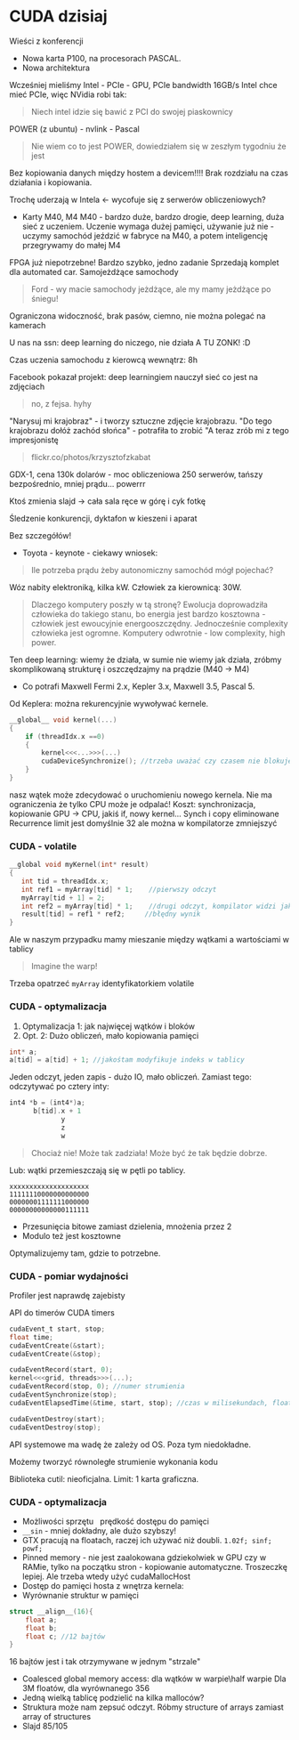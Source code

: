 # CUDA dzisiaj
Wieści z konferencji
* Nowa karta P100, na procesorach PASCAL.
* Nowa architektura

Wcześniej mieliśmy Intel - PCIe - GPU, PCIe bandwidth 16GB/s
Intel chce mieć PCIe, więc NVidia robi tak:
> Niech intel idzie się bawić z PCI do swojej piaskownicy

POWER (z ubuntu) - nvlink - Pascal
> Nie wiem co to jest POWER, dowiedziałem się w zeszłym tygodniu że jest

Bez kopiowania danych między hostem a devicem!!!! Brak rozdziału na czas działania i kopiowania.

Trochę uderzają w Intela <- wycofuje się z serwerów obliczeniowych?


* Karty M40, M4
M40 - bardzo duże, bardzo drogie, deep learning, duża sieć z uczeniem. Uczenie wymaga dużej pamięci, używanie już nie - uczymy samochód jeździć w fabryce na M40, a potem inteligencję przegrywamy do małej M4

FPGA już niepotrzebne! Bardzo szybko, jedno zadanie
Sprzedają komplet dla automated car.
Samojeżdżące samochody
>Ford - wy macie samochody jeżdżące, ale my mamy jeżdżące po śniegu!

Ograniczona widoczność, brak pasów, ciemno, nie można polegać na kamerach

U nas na ssn: deep learning do niczego, nie działa
A TU ZONK! :D

Czas uczenia samochodu z kierowcą wewnątrz: 8h

Facebook pokazał projekt: deep learningiem nauczył sieć co jest na zdjęciach
> no, z fejsa. hyhy

"Narysuj mi krajobraz" - i tworzy sztuczne zdjęcie krajobrazu.
"Do tego krajobrazu dołóż zachód słońca" - potrafiła to zrobić
"A teraz zrób mi z tego impresjonistę


>flickr.co/photos/krzysztofzkabat

GDX-1, cena 130k dolarów - moc obliczeniowa 250 serwerów, tańszy bezpośrednio, mniej prądu... powerrr

Ktoś zmienia slajd -> cała sala ręce w górę i cyk fotkę

Śledzenie konkurencji, dyktafon w kieszeni i aparat

Bez szczegółów!

* Toyota - keynote - ciekawy wniosek:
> Ile potrzeba prądu żeby autonomiczny samochód mógł pojechać?

Wóz nabity elektroniką, kilka kW. Człowiek za kierownicą: 30W.
>Dlaczego komputery poszły w tą stronę? Ewolucja doprowadziła człowieka do takiego stanu, bo energia jest bardzo kosztowna - człowiek jest ewoucyjnie energooszczędny. Jednocześnie complexity człowieka jest ogromne. Komputery odwrotnie - low complexity, high power.

Ten deep learning: wiemy że działa, w sumie nie wiemy jak działa, zróbmy skomplikowaną strukturę i oszczędzajmy na prądzie (M40 -> M4)

* Co potrafi Maxwell
Fermi 2.x, Kepler 3.x, Maxwell 3.5, Pascal 5.

Od Keplera: można rekurencyjnie wywoływać kernele.

```c
__global__ void kernel(...)
{
    if (threadIdx.x ==0)
    {
        kernel<<<...>>>(...)
        cudaDeviceSynchronize(); //trzeba uważać czy czasem nie blokuje całego bloku
    }
}
```

nasz wątek może zdecydować o uruchomieniu nowego kernela. Nie ma ograniczenia że tylko CPU może je odpalać! Koszt: synchronizacja, kopiowanie GPU -> CPU, jakiś if, nowy kernel... Synch i copy eliminowane
Recurrence limit jest domyślnie 32 ale można w kompilatorze zmniejszyć
### CUDA - volatile

```c
__global void myKernel(int* result)
{
   int tid = threadIdx.x;
   int ref1 = myArray[tid] * 1;    //pierwszy odczyt
   myArray[tid + 1] = 2;
   int ref2 = myArray[tid] * 1;    //drugi odczyt, kompilator widzi jako niepotrzebny: "references reuse"
   result[tid] = ref1 * ref2;     //błędny wynik
}
```
Ale w naszym przypadku mamy mieszanie między wątkami a wartościami w tablicy
> Imagine the warp!

Trzeba opatrzeć `myArray` identyfikatorkiem volatile

### CUDA - optymalizacja
1. Optymalizacja 1: jak najwięcej wątków i bloków
2. Opt. 2: Dużo obliczeń, mało kopiowania pamięci

```c
int* a;
a[tid] = a[tid] + 1; //jakośtam modyfikuje indeks w tablicy
```

Jeden odczyt, jeden zapis - dużo IO, mało obliczeń. Zamiast tego: odczytywać po cztery inty:
```c
int4 *b = (int4*)a;
      b[tid].x + 1
             y
             z
             w
```
> Chociaż nie! Może tak zadziała! Może być że tak będzie dobrze.

Lub: wątki przemieszczają się w pętli po tablicy.
```
xxxxxxxxxxxxxxxxxxxx
11111110000000000000
00000001111111000000
00000000000000111111
```
* Przesunięcia bitowe zamiast dzielenia, mnożenia przez 2
* Modulo też jest kosztowne

Optymalizujemy tam, gdzie to potrzebne.

### CUDA - pomiar wydajności

Profiler jest naprawdę zajebisty

API do timerów CUDA timers

```c
cudaEvent_t start, stop;
float time;
cudaEventCreate(&start);
cudaEventCreate(&stop);

cudaEventRecord(start, 0);
kernel<<<grid, threads>>>(...);
cudaEventRecord(stop, 0); //numer strumienia
cudaEventSynchronize(stop);
cudaEventElapsedTime(&time, start, stop); //czas w milisekundach, float

cudaEventDestroy(start);
cudaEventDestroy(stop);
```
API systemowe ma wadę że zależy od OS. Poza tym niedokładne.

Możemy tworzyć równoległe strumienie wykonania kodu

Biblioteka cutil: nieoficjalna. Limit: 1 karta graficzna.

### CUDA - optymalizacja
* Możliwości sprzętu $~$ prędkość dostępu do pamięci
* `__sin` - mniej dokładny, ale dużo szybszy!
* GTX pracują na floatach, raczej ich używać niż doubli. `1.02f; sinf; powf;`
* Pinned memory - nie jest zaalokowana gdziekolwiek w GPU czy w RAMie, tylko na początku stron - kopiowanie automatyczne. Troszeczkę lepiej. Ale trzeba wtedy użyć cudaMallocHost
* Dostęp do pamięci hosta z wnętrza kernela:
* Wyrównanie struktur w pamięci
```c
struct __align__(16){
    float a;
    float b;
    float c; //12 bajtów
}
```
16 bajtów jest i tak otrzymywane w jednym "strzale"
* Coalesced global memory access: dla wątków w warpie\half warpie
Dla 3M floatów, dla wyrównanego 356
* Jedną wielką tablicę podzielić na kilka malloców?
* Struktura może nam zepsuć odczyt. Róbmy structure of arrays zamiast array of structures
* Slajd 85/105
